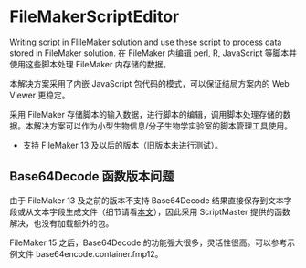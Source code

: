 # FileMakerScriptEditor
Writing script in FlileMaker solution and use these script to process data stored in FileMaker solution. 在 FileMaker 内编辑 perl, R, JavaScript 等脚本并使用这些脚本处理 FileMaker 内存储的数据。

本解决方案采用了内嵌 JavaScript 包代码的模式，可以保证结局方案内的 Web Viewer 更稳定。

采用 FileMaker 存储脚本的输入数据，进行脚本的编辑，调用脚本处理存储的数据。本解决方案可以作为小型生物信息/分子生物学实验室的脚本管理工具使用。

* 支持 FileMaker 13 及以后的版本（旧版本未进行测试）。

## Base64Decode 函数版本问题

由于 FileMaker 13 及之前的版本不支持 Base64Decode 结果直接保存到文本字段或从文本字段生成文件（细节请看[本文](http://daweih.github.io/2016/09/25/filemaker2/)），因此采用 ScriptMaster 提供的函数解决，也没有加载额外的包。

FileMaker 15 之后，Base64Decode 的功能强大很多，灵活性很高。可以参考示例文件 base64encode.container.fmp12。


